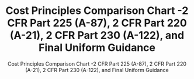 ---
layout: resources-landing
title: "Cost Principles Comparison Chart -2 CFR Part 225 (A-87), 2 CFR Part 220 (A-21), 2 CFR Part 230 (A-122), and Final Uniform Guidance"
subtitle: "Cost Principles Comparison Chart -2 CFR Part 225 (A-87), 2 CFR Part 220 (A-21), 2 CFR Part 230 (A-122), and Final Uniform Guidance"
external_link: https://obamawhitehouse.archives.gov/sites/default/files/omb/fedreg/2013/uniform-guidance-cost-principles-requirements-text-comparison.pdf
filters: federal-financial-assistance uniform-guidance guidance omb 2013
---